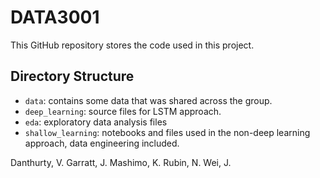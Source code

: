 # DATA3001

This GitHub repository stores the code used in this project.

## Directory Structure
* `data`: contains some data that was shared across the group.
* `deep_learning`: source files for LSTM approach.
* `eda`: exploratory data analysis files
* `shallow_learning`: notebooks and files used in the non-deep learning approach, data engineering included.

Danthurty, V. 
Garratt, J. 
Mashimo, K. 
Rubin, N. 
Wei, J. 
